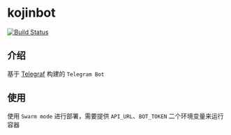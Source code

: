 # kojinbot

[![Build Status](https://github.com/ryuuinc/easybot/workflows/Build/badge.svg)](https://github.com/ryuuinc/easybot/actions)

## 介绍

基于 [Telegraf](https://telegraf.js.org/) 构建的 `Telegram Bot`

## 使用

使用 `Swarm mode` 进行部署，需要提供 `API_URL`、`BOT_TOKEN` 二个环境变量来运行容器
